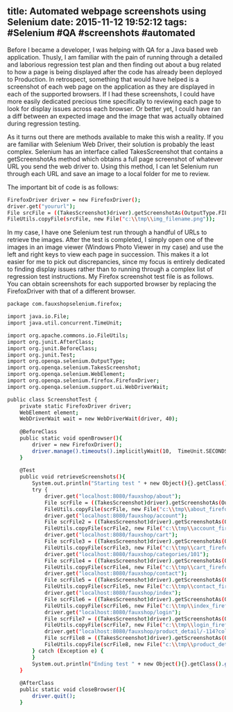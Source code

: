 title: Automated webpage screenshots using Selenium
date: 2015-11-12 19:52:12
tags: #Selenium #QA #screenshots #automated
---
Before I became a developer, I was helping with QA for a Java based web application. Thusly, I am familiar with the pain of running through a detailed and laborious regression test plan and then finding out about a bug related to how a page is being displayed after the code has already been deployed to Production. In retrospect, something that would have helped is a screenshot of each web page on the application as they are displayed in each of the supported browsers. If I had these screenshots, I could have more easily dedicated precious time specifically to reviewing each page to look for display issues across each browser. Or better yet, I could have ran a diff between an expected image and the image that was actually obtained during regression testing.

As it turns out there are methods available to make this wish a reality. If you are familiar with Selenium Web Driver, their solution is probably the least complex. Selenium has an interface called TakesScreenshot that contains a getScreenshotAs method which obtains a full page screenshot of whatever URL you send the web driver to. Using this method, I can let Selenium run through each URL and save an image to a local folder for me to review.

The important bit of code is as follows:
``` bash
FirefoxDriver driver = new FirefoxDriver();
driver.get("yoururl");
File srcFile = ((TakesScreenshot)driver).getScreenshotAs(OutputType.FILE);			
FileUtils.copyFile(srcFile, new File("c:\\tmp\\img_filename.png"));		
```

In my case, I have one Selenium test run through a handful of URLs to retrieve the images. After the test is completed, I simply open one of the images in an image viewer (Windows Photo Viewer in my case) and use the left and right keys to view each page in succession. This makes it a lot easier for me to pick out discrepancies, since my focus is entirely dedicated to finding display issues rather than to running through a complex list of regression test instructions. My Firefox screenshot test file is as follows. You can obtain screenshots for each supported browser by replacing the FirefoxDriver with that of a different browser.
``` bash
package com.fauxshopselenium.firefox;

import java.io.File;
import java.util.concurrent.TimeUnit;

import org.apache.commons.io.FileUtils;
import org.junit.AfterClass;
import org.junit.BeforeClass;
import org.junit.Test;
import org.openqa.selenium.OutputType;
import org.openqa.selenium.TakesScreenshot;
import org.openqa.selenium.WebElement;
import org.openqa.selenium.firefox.FirefoxDriver;
import org.openqa.selenium.support.ui.WebDriverWait;

public class ScreenshotTest {	
	private static FirefoxDriver driver;
	WebElement element;
	WebDriverWait wait = new WebDriverWait(driver, 40);
	
	@BeforeClass
	public static void openBrowser(){
		driver = new FirefoxDriver();
		driver.manage().timeouts().implicitlyWait(10,  TimeUnit.SECONDS);
	}
	
	@Test
	public void retrieveScreenshots(){		
		System.out.println("Starting test " + new Object(){}.getClass().getEnclosingMethod().getName());		
		try {			
			driver.get("localhost:8080/fauxshop/about");
			File scrFile = ((TakesScreenshot)driver).getScreenshotAs(OutputType.FILE);			
			FileUtils.copyFile(scrFile, new File("c:\\tmp\\about_firefox.png"));			
			driver.get("localhost:8080/fauxshop/account");
			File scrFile2 = ((TakesScreenshot)driver).getScreenshotAs(OutputType.FILE);			
			FileUtils.copyFile(scrFile2, new File("c:\\tmp\\account_firefox.png"));			
			driver.get("localhost:8080/fauxshop/cart");
			File scrFile3 = ((TakesScreenshot)driver).getScreenshotAs(OutputType.FILE);			
			FileUtils.copyFile(scrFile3, new File("c:\\tmp\\cart_firefox.png"));
			driver.get("localhost:8080/fauxshop/categories/101");
			File scrFile4 = ((TakesScreenshot)driver).getScreenshotAs(OutputType.FILE);						
			FileUtils.copyFile(scrFile4, new File("c:\\tmp\\cart_firefox.png"));
			driver.get("localhost:8080/fauxshop/contact");
			File scrFile5 = ((TakesScreenshot)driver).getScreenshotAs(OutputType.FILE);						
			FileUtils.copyFile(scrFile5, new File("c:\\tmp\\contact_firefox.png"));
			driver.get("localhost:8080/fauxshop/index");
			File scrFile6 = ((TakesScreenshot)driver).getScreenshotAs(OutputType.FILE);						
			FileUtils.copyFile(scrFile6, new File("c:\\tmp\\index_firefox.png"));
			driver.get("localhost:8080/fauxshop/login");
			File scrFile7 = ((TakesScreenshot)driver).getScreenshotAs(OutputType.FILE);						
			FileUtils.copyFile(scrFile7, new File("c:\\tmp\\login_firefox.png"));
			driver.get("localhost:8080/fauxshop/product_detail/-114?color=Red");
			File scrFile8 = ((TakesScreenshot)driver).getScreenshotAs(OutputType.FILE);						
			FileUtils.copyFile(scrFile8, new File("c:\\tmp\\product_detail_firefox.png"));			
		} catch (Exception e) {
		}				
		System.out.println("Ending test " + new Object(){}.getClass().getEnclosingMethod().getName());
	}
	
	@AfterClass
	public static void closeBrowser(){
		driver.quit();
	}	
```